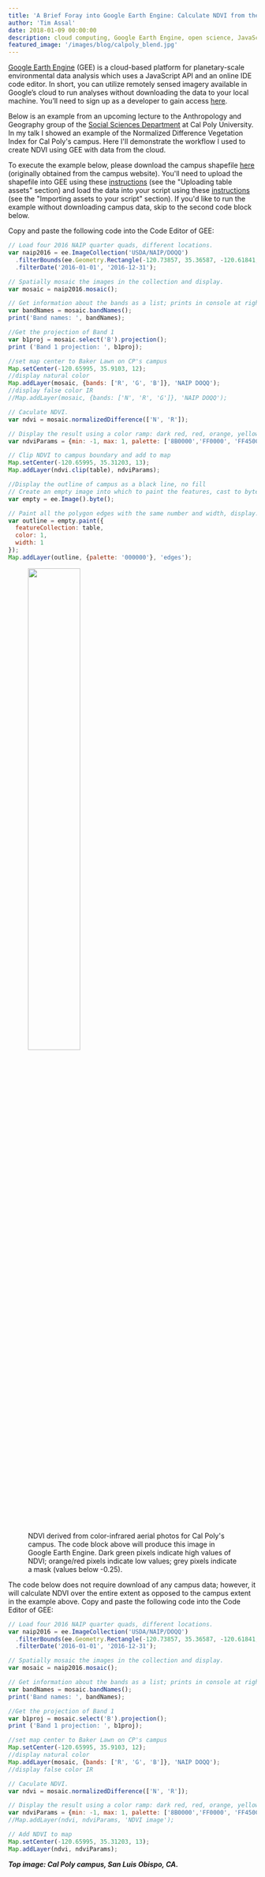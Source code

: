```yaml
---
title: 'A Brief Foray into Google Earth Engine: Calculate NDVI from the Cloud'
author: 'Tim Assal'
date: 2018-01-09 00:00:00
description: cloud computing, Google Earth Engine, open science, JavaScript, aerial photos 
featured_image: '/images/blog/calpoly_blend.jpg'
---
```


[Google Earth Engine](https://developers.google.com/earth-engine/) (GEE) is a cloud-based platform for planetary-scale environmental data analysis which uses a JavaScript API and an online IDE code editor. In short, you can utilize remotely sensed imagery available in Google’s cloud to run analyses without downloading the data to your local machine. You’ll need to sign up as a developer to gain access [here](https://signup.earthengine.google.com/#!/).

Below is an example from an upcoming lecture to the Anthropology and Geography group of the [Social Sciences Department](https://socialsciences.calpoly.edu/) at Cal Poly University. In my talk I showed an example of the Normalized Difference Vegetation Index for Cal Poly's campus. Here I'll demonstrate the workflow I used to create NDVI using GEE with data from the cloud.

To execute the example below, please download the campus shapefile [here](https://github.com/tjassal/tjassal.github.io/blob/gh-pages/uploads/CalPoly_campus.zip) (originally obtained from the campus website). You'll need to upload the shapefile into GEE using these [instructions](https://developers.google.com/earth-engine/importing) (see the "Uploading table assets" section) and load the data into your script using these [instructions](https://developers.google.com/earth-engine/asset_manager#importing-assets-to-your-script) (see the "Importing assets to your script" section). If you'd like to run the example without downloading campus data, skip to the second code block below.

Copy and paste the following code into the Code Editor of GEE:

```js
// Load four 2016 NAIP quarter quads, different locations.
var naip2016 = ee.ImageCollection('USDA/NAIP/DOQQ')
  .filterBounds(ee.Geometry.Rectangle(-120.73857, 35.36587, -120.61841, 35.25408))
  .filterDate('2016-01-01', '2016-12-31');

// Spatially mosaic the images in the collection and display.
var mosaic = naip2016.mosaic();

// Get information about the bands as a list; prints in console at right
var bandNames = mosaic.bandNames();
print('Band names: ', bandNames); 

//Get the projection of Band 1
var b1proj = mosaic.select('B').projection();
print ('Band 1 projection: ', b1proj);

//set map center to Baker Lawn on CP's campus
Map.setCenter(-120.65995, 35.9103, 12);
//display natural color
Map.addLayer(mosaic, {bands: ['R', 'G', 'B']}, 'NAIP DOQQ'); 
//display false color IR
//Map.addLayer(mosaic, {bands: ['N', 'R', 'G']}, 'NAIP DOQQ');  

// Caculate NDVI.
var ndvi = mosaic.normalizedDifference(['N', 'R']);

// Display the result using a color ramp: dark red, red, orange, yellow, lime, green, dark green
var ndviParams = {min: -1, max: 1, palette: ['8B0000','FF0000', 'FF4500', 'FFFF00', '00FF00','008000', '006400']};

// Clip NDVI to campus boundary and add to map
Map.setCenter(-120.65995, 35.31203, 13);
Map.addLayer(ndvi.clip(table), ndviParams);

//Display the outline of campus as a black line, no fill
// Create an empty image into which to paint the features, cast to byte.
var empty = ee.Image().byte();

// Paint all the polygon edges with the same number and width, display.
var outline = empty.paint({
  featureCollection: table,
  color: 1,
  width: 1
});
Map.addLayer(outline, {palette: '000000'}, 'edges');
```

<figure>
  <img src='../../images/blog/NDVI_CalPoly_whbck.jpg' style="width: 50%; height= 50%">
  <figcaption>NDVI derived from color-infrared aerial photos for Cal Poly's campus. The code block above will produce this image in Google Earth Engine. Dark green pixels indicate high values of NDVI; orange/red pixels indicate low values; grey pixels indicate a mask (values below -0.25).</figcaption>
</figure>

The code below does not require download of any campus data; however, it will calculate NDVI over the entire extent as opposed to the campus extent in the example above. Copy and paste the following code into the Code Editor of GEE:

```js
// Load four 2016 NAIP quarter quads, different locations.
var naip2016 = ee.ImageCollection('USDA/NAIP/DOQQ')
  .filterBounds(ee.Geometry.Rectangle(-120.73857, 35.36587, -120.61841, 35.25408))
  .filterDate('2016-01-01', '2016-12-31');

// Spatially mosaic the images in the collection and display.
var mosaic = naip2016.mosaic();

// Get information about the bands as a list; prints in console at right
var bandNames = mosaic.bandNames();
print('Band names: ', bandNames); 

//Get the projection of Band 1
var b1proj = mosaic.select('B').projection();
print ('Band 1 projection: ', b1proj);

//set map center to Baker Lawn on CP's campus
Map.setCenter(-120.65995, 35.9103, 12);
//display natural color
Map.addLayer(mosaic, {bands: ['R', 'G', 'B']}, 'NAIP DOQQ'); 
//display false color IR

// Caculate NDVI.
var ndvi = mosaic.normalizedDifference(['N', 'R']);

// Display the result using a color ramp: dark red, red, orange, yellow, lime, green, dark green
var ndviParams = {min: -1, max: 1, palette: ['8B0000','FF0000', 'FF4500', 'FFFF00', '00FF00','008000', '006400']};
//Map.addLayer(ndvi, ndviParams, 'NDVI image');

// Add NDVI to map
Map.setCenter(-120.65995, 35.31203, 13);
Map.addLayer(ndvi, ndviParams);
```

***Top image: Cal Poly campus, San Luis Obispo, CA.***

